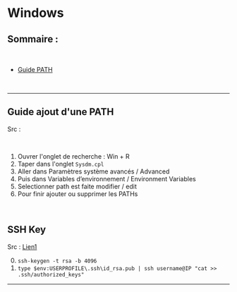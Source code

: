 # Windows

## Sommaire :

</br>

- [Guide PATH](#PATH)

</br>

---

## Guide ajout d'une PATH 

Src :

</br>

1. Ouvrer l'onglet de recherche : Win + R
2. Taper dans l'onglet `Sysdm.cpl`
3. Aller dans Paramètres système avancés / Advanced
4. Puis dans Variables d’environnement / Environment Variables
5. Selectionner path est faite modifier / edit
6. Pour finir ajouter ou supprimer les PATHs

</br>

## SSH Key

Src : [Lien1](https://chrisjhart.com/Windows-10-ssh-copy-id/)

0. `ssh-keygen -t rsa -b 4096`
1. `type $env:USERPROFILE\.ssh\id_rsa.pub | ssh username@IP "cat >> .ssh/authorized_keys"`

---